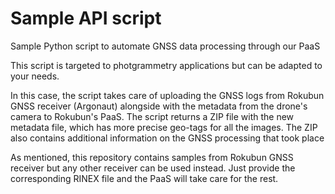 Sample API script
=================

Sample Python script to automate GNSS data processing through our PaaS

This script is targeted to photgrammetry applications but can be 
adapted to your needs.

In this case, the script takes care of uploading the GNSS logs from 
Rokubun GNSS receiver (Argonaut) alongside with the metadata from the 
drone's camera to Rokubun's PaaS. The script returns 
a ZIP file with the new metadata file, which has more precise geo-tags 
for all the images. The ZIP also contains additional information on 
the GNSS processing that took place

As mentioned, this repository contains samples from Rokubun GNSS receiver
but any other receiver can be used instead. Just provide the corresponding
RINEX file and the PaaS will take care for the rest.
